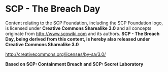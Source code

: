 # SCP - The Breach Day
Content relating to the SCP Foundation, including the SCP Foundation logo, is licensed under **Creative Commons Sharealike 3.0** and all concepts originate from http://www.scpwiki.com and its authors.
**SCP - The Breach Day, being derived from this content, is hereby also released under Creative Commons Sharealike 3.0**

http://creativecommons.org/licenses/by-sa/3.0/

**Based on SCP: Containment Breach and SCP: Secret Laboratory**
